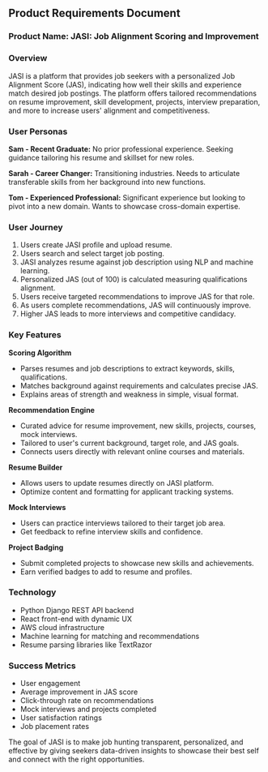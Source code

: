 ## Product Requirements Document

### Product Name: JASI: Job Alignment Scoring and Improvement

### Overview

JASI is a platform that provides job seekers with a personalized Job Alignment Score (JAS), indicating how well their skills and experience match desired job postings. The platform offers tailored recommendations on resume improvement, skill development, projects, interview preparation, and more to increase users' alignment and competitiveness.

### User Personas

**Sam - Recent Graduate:** No prior professional experience. Seeking guidance tailoring his resume and skillset for new roles.

**Sarah - Career Changer:** Transitioning industries. Needs to articulate transferable skills from her background into new functions. 

**Tom - Experienced Professional:** Significant experience but looking to pivot into a new domain. Wants to showcase cross-domain expertise.

### User Journey

1. Users create JASI profile and upload resume.
2. Users search and select target job posting.
3. JASI analyzes resume against job description using NLP and machine learning. 
4. Personalized JAS (out of 100) is calculated measuring qualifications alignment.
5. Users receive targeted recommendations to improve JAS for that role.
6. As users complete recommendations, JAS will continuously improve.
7. Higher JAS leads to more interviews and competitive candidacy. 

### Key Features

**Scoring Algorithm**

- Parses resumes and job descriptions to extract keywords, skills, qualifications.
- Matches background against requirements and calculates precise JAS.
- Explains areas of strength and weakness in simple, visual format. 

**Recommendation Engine** 

- Curated advice for resume improvement, new skills, projects, courses, mock interviews.
- Tailored to user's current background, target role, and JAS goals.
- Connects users directly with relevant online courses and materials.

**Resume Builder**

- Allows users to update resumes directly on JASI platform.
- Optimize content and formatting for applicant tracking systems.

**Mock Interviews**

- Users can practice interviews tailored to their target job area.  
- Get feedback to refine interview skills and confidence.

**Project Badging** 

- Submit completed projects to showcase new skills and achievements.
- Earn verified badges to add to resume and profiles.

### Technology 

- Python Django REST API backend
- React front-end with dynamic UX
- AWS cloud infrastructure
- Machine learning for matching and recommendations 
- Resume parsing libraries like TextRazor

### Success Metrics

- User engagement 
- Average improvement in JAS score
- Click-through rate on recommendations
- Mock interviews and projects completed
- User satisfaction ratings
- Job placement rates

The goal of JASI is to make job hunting transparent, personalized, and effective by giving seekers data-driven insights to showcase their best self and connect with the right opportunities.
